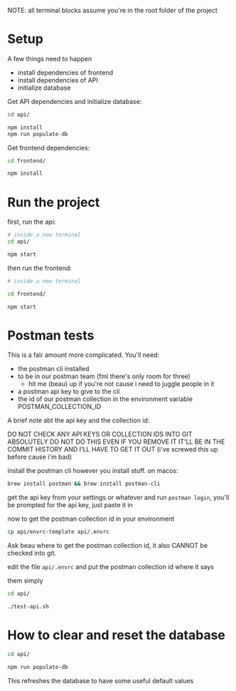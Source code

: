 NOTE: all terminal blocks assume you're in the root folder of the project

# Setup

A few things need to happen

- install dependencies of frontend
- install dependencies of API
- initialize database

Get API dependencies and initialize database:

```bash
cd api/

npm install
npm run populate-db
```

Get frontend dependencies:


```bash
cd frontend/

npm install
```

# Run the project

first, run the api:

```bash
# inside a new terminal
cd api/

npm start
```

then run the frontend:

```bash
# inside a new terminal

cd frontend/

npm start
```

# Postman tests

This is a fair amount more complicated. You'll need:

- the postman cli installed
- to be in our postman team (fml there's only room for three)
    - hit me (beau) up if you're not cause i need to juggle people in it
- a postman api key to give to the cli
- the id of our postman collection in the environment variable POSTMAN_COLLECTION_ID

A brief note abt the api key and the collection id:

DO NOT CHECK ANY API KEYS OR COLLECTION IDS INTO GIT ABSOLUTELY DO NOT DO THIS
EVEN IF YOU REMOVE IT IT'LL BE IN THE COMMIT HISTORY AND I'LL HAVE TO GET IT
OUT (i've screwed this up before cause i'm bad)

install the postman cli however you install stuff. on macos:


```bash
brew install postman && brew install postman-cli
```

get the api key from your settings or whatever and run `postman login`, you'll
be prompted for the api key, just paste it in

now to get the postman collection id in your environment

```bash
cp api/envrc-template api/.envrc
```

Ask beau where to get the postman collection id, it also CANNOT be checked into
git.

edit the file `api/.envrc` and put the postman collection id where it says

them simply

```bash
cd api/

./test-api.sh
```
# How to clear and reset the database

```bash
cd api/

npm run populate-db
```

This refreshes the database to have some useful default values
